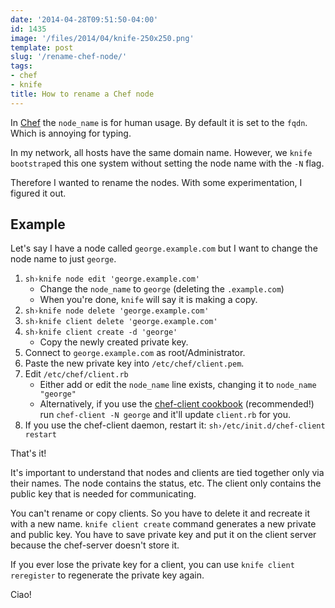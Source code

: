 ```yaml
---
date: '2014-04-28T09:51:50-04:00'
id: 1435
image: '/files/2014/04/knife-250x250.png'
template: post
slug: '/rename-chef-node/'
tags:
- chef
- knife
title: How to rename a Chef node
---
```


In [Chef](http://getchef.com) the `node_name` is for human usage. By default it
is set to the `fqdn`. Which is annoying for typing.

In my network, all hosts have the same domain name. However, we
`knife bootstrap`ed this one system without setting the node name with the `-N`
flag.

Therefore I wanted to rename the nodes. With some experimentation, I figured it
out.

## Example

Let's say I have a node called `george.example.com` but I want to change the
node name to just `george`.

1.  `sh›knife node edit 'george.example.com'`
    - Change the `node_name` to `george` (deleting the `.example.com`)
    - When you're done, `knife` will say it is making a copy.
2.  `sh›knife node delete 'george.example.com'`
3.  `sh›knife client delete 'george.example.com'`
4.  `sh›knife client create -d 'george'`
    - Copy the newly created private key.
5.  Connect to `george.example.com` as root/Administrator.
6.  Paste the new private key into `/etc/chef/client.pem`.
7.  Edit `/etc/chef/client.rb`
    - Either add or edit the `node_name` line exists, changing it to
      `node_name "george"`
    - Alternatively, if you use the
      [chef-client cookbook](https://github.com/opscode-cookbooks/chef-client)
      (recommended!) run `chef-client -N george` and it'll update `client.rb`
      for you.
8.  If you use the chef-client daemon, restart it:
    `sh›/etc/init.d/chef-client restart`

That's it!

It's important to understand that nodes and clients are tied together only via
their names. The node contains the status, etc. The client only contains the
public key that is needed for communicating.

You can't rename or copy clients. So you have to delete it and recreate it with
a new name. `knife client create` command generates a new private and public
key. You have to save private key and put it on the client server because the
chef-server doesn't store it.

If you ever lose the private key for a client, you can use
`knife client reregister` to regenerate the private key again.

Ciao!
